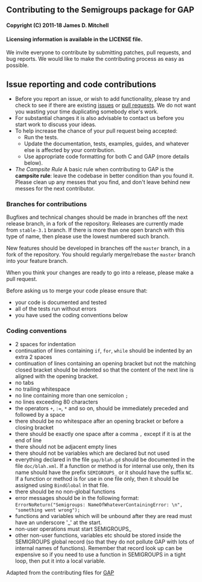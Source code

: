 ## Contributing to the Semigroups package for GAP

#### Copyright (C) 2011-18 James D. Mitchell
#### Licensing information is available in the LICENSE file.   

We invite everyone to contribute by submitting patches, pull requests, and bug
reports. We would like to make the contributing process as easy as possible.

## Issue reporting and code contributions

* Before you report an issue, or wish to add functionality, please try
  and check to see if there are existing
  [issues](https://github.com/gap-packages/Semigroups/issues) or
  [pull requests](https://github.com/gap-packages/Semigroups/pulls).
  We do not want you wasting your time duplicating somebody else's work.
* For substantial changes it is also advisable to contact us before
  you start work to discuss your ideas.
* To help increase the chance of your pull request being accepted:
  * Run the tests.
  * Update the documentation, tests, examples, guides, and whatever
    else is affected by your contribution.
  * Use appropriate code formatting for both C and GAP (more details below).
* *The Campsite Rule*
  A basic rule when contributing to GAP is the **campsite rule**:
  leave the codebase in better condition than you found it.
  Please clean up any messes that you find, and don't
  leave behind new messes for the next contributor.

### Branches for contributions

Bugfixes and technical changes should be made in branches off the next release
branch, in a fork of the repository.  Releases are currently made from
`stable-3.1` branch.  If there is more than one open branch with this type of
name, then please use the lowest numbered such branch.

New features should be developed in branches off the `master` branch, in
a fork of the repository. You should regularly merge/rebase the `master` branch
into your feature branch.

When you think your changes are ready to go into
a release, please make a pull request.

Before asking us to merge your code please ensure that: 

* your code is documented and tested
* all of the tests run without errors
* you have used the coding conventions below

### Coding conventions

* 2 spaces for indentation
* continuation of lines containing `if`, `for`, `while` should be indented by
  an extra 2 spaces
* continuation of lines containing an opening bracket but not the matching
  closed bracket should be indented so that the content of the next line is
  aligned with the opening bracket. 
* no tabs
* no trailing whitespace
* no line containing more than one semicolon `;`
* no lines exceeding 80 characters
* the operators `+`, `:=`, `*` and so on, should be immediately preceded and
  followed by a space
* there should be no whitespace after an opening bracket or before a closing
  bracket
* there should be exactly one space after a comma `,` except if it is at the end
  of line
* there should not be adjacent empty lines
* there should not be variables which are declared but not used
* everything declared in the file `gap/blah.gd` should be documented in the file
  `doc/blah.xml`.  If a function or method is for internal use only, then its
  name should have the prefix `SEMIGROUPS_` or it should have the suffix `NC`.
  If a function or method is for use in one file only, then it should be
  assigned using `BindGlobal` in that file. 
* there should be no non-global functions
* error messages should be in the following format: 
  `ErrorNoReturn("Semigroups: NameOfWhateverContainingError: \n", 
                 "something went wrong");`
* functions and variables which will be unbound after they are read must have
 an underscore '_' at the start.
* non-user operations must start SEMIGROUPS_
* other non-user functions, variables etc should be stored inside the
 SEMIGROUPS global record (so that they do not pollute GAP with lots of
 internal names of functions). Remember that record look up can be expensive so
 if you need to use a function in SEMIGROUPS in a tight loop, then put it into
 a local variable.

Adapted from the contributing files for
[GAP](https://github.com/gap-system/gap/blob/master/CONTRIBUTING.md)

